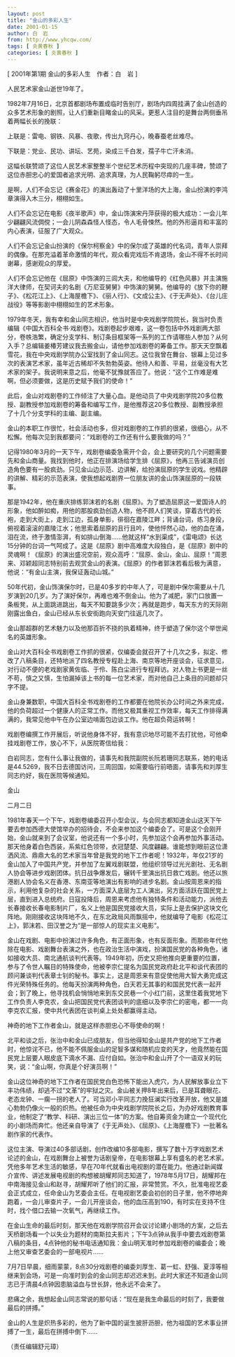 ```yaml
---
layout: post
title: "金山的多彩人生"
date: 2001-01-15
author: 白　岩
from: http://www.yhcqw.com/
tags: [ 炎黄春秋 ]
categories: [ 炎黄春秋 ]
---
```



[ 2001年第1期 金山的多彩人生　作者：白　岩 ]

人民艺术家金山逝世19年了。


1982年7月16日，北京首都剧场布置成临时告别厅，剧场内四周挂满了金山创造的众多艺术形象的剧照，让人们重新目睹金山的风采。更惹人注目的是舞台两侧垂吊着两幅长长的挽联：

上联是：雷电、钢铁、风暴、夜歌，传出九窍丹心，晚春蚕老丝难尽。

下联是：党业、民功、讲坛、艺苑，染成三千白发，孺子牛亡汗未消。

这幅长联赞颂了这位人民艺术家整整半个世纪艺术历程中突现的几座丰碑，赞颂了这位赤胆忠心的爱国者追求光明、追求真理，为人民鞠躬尽瘁的一生。

是啊，人们不会忘记《赛金花》的演出轰动了十里洋场的大上海，金山扮演的李鸿章演得入木三分，栩栩如生。


人们不会忘记在电影《夜半歌声》中，金山饰演宋丹萍获得的极大成功：一会儿年少翩翩风流倜傥；一会儿阴森森怪人怪态，令人毛骨悚然。他的外形逼肖和丰富的内心表演，征服了广大观众。


人们不会忘记金山扮演的《保尔柯察金》中的保尔成了英雄的代名词，青年人崇拜的偶像。在那充溢着革命激情的年代，观众看完戏后不肯退场，金山不得不长时间谢幕，感谢观众的厚爱。


人们不会忘记他在《屈原》中饰演的三闾大夫，和他编导的《红色风暴》并主演施洋大律师，在契诃夫的名剧《万尼亚舅舅》中饰演的舅舅。他编导的《放下你的鞭子》、《松花江上》、《上海屋檐下》、《丽人行》、《文成公主》、《于无声处》、《台儿庄战役》等等影剧中栩栩如生的艺术形象。


1979年冬天，我有幸和金山同志相识，他当时是中央戏剧学院院长，我当时负责编辑《中国大百科全书·戏剧卷》。戏剧卷起步艰难，这一卷包括中外戏剧两大部分，卷帙浩繁，确定分支学科、制订条目框架等一系列的工作请哪些人参加？从何入手？总编辑姜椿芳建议我去搬金山，请他参加戏剧卷的筹备工作。那天天空飘着雪花，我在中央戏剧学院办公室找到了金山同志。这位我曾在舞台、银幕上见过多次的表演艺术家，虽年近古稀却不失勃勃英姿。他待人和善、平易，丝毫没有大艺术家的架子。我说明来意之后，他毫不犹豫就答应了。他说：“这个工作难是难啊，但必须要做，这是历史赋予我们的使命！”


此后，金山对戏剧卷的工作倾注了大量心血。是他动员了中央戏剧学院20多位教授、副教授参加戏剧卷的筹备和编写工作，是他推荐这20多位教授、副教授承担了十几个分支学科的主编、副主编。

金山的本职工作很忙，社会活动也多，但对戏剧卷的工作抓的很紧，很细心，从不松懈。他每次见到我都要问：“戏剧卷的工作还有什么要我做的吗？”


记得1980年3月的一天下午，戏剧卷编委急需开个会，会上要研究的几个问题需要先和金山商量。我找到他时，他正在排演场给学生排《屈原》，他再三告诫演员创造角色要有一股疯劲。只见金山边示范、边讲解，给扮演屈原的学生说戏。他精辟的讲解、精彩的示范表演，使我想起戏剧界一位朋友讲的金山饰演屈原的一段轶事。


那是1942年，他在重庆排练郭沫若的名剧《屈原》。为了塑造屈原这一爱国诗人的形象，他如醉如痴，用他的那股疯劲创造人物，他不顾人们笑谈，穿着古代的长袍，走到大街上，走到江边，孤身单影，徘徊在嘉陵江畔；背诵台词，练习身段，俯视着滚滚的嘉陵江水；他思索着屈原的且行且吟，使他怦然心动，他的血在涌，泪在流，终于激情澎湃，有如排山倒海……他就这样“水到渠成”，《雷电颂》长达15分钟的台词一气呵成了。这是《屈原》剧中高难度大段独白，是《屈原》剧中的灵魂啊！《屈原》的演出盛况空前，观众高呼：“屈原、金山，金山、屈原！”周恩来、邓颖超同志特别前去观赏金山的表演。《屈原》的作者郭沫若看后极为满意，他说：“有金山主演，我保证轰动山城。”


50年代初，金山饰演保尔时，已是40多岁的中年人了，可是剧中保尔需要从十几岁演到20几岁。为了演好保尔，再难也难不倒金山。他为了减肥，家门口放置一条板凳，从上面跳进跳出，每天不知要跳多少次；再就是跑步，每天东方的天际刚刚露出鱼白，金山已经从东长安街跑向天安门往返几次了。

金山那超群的艺术魅力以及他那百折不挠的执着精神，终于塑造了保尔这个举世闻名的英雄形象。


金山对大百科全书戏剧卷工作抓的很紧，仅编委会就召开了十几次之多，拟定、修改了八稿条目，还特地派了四名教授专程赴上海、南京等地开座谈会，征求意见，对行动不便的老戏剧家黄佐临、于伶、陈白尘进行专程拜访。对人物上书更是一丝不苟，慎之又慎，生怕漏掉该上书的每一位艺术家，而对他自己上条目的问题却只字不提。


金山身兼数职，中国大百科全书戏剧卷的工作都要在他院长办公时间之外来完成，他的负荷超过一个健康人的正常工作。而他又极其重视工作效率，每天工作排得满满的，我常见他中午在办公室边啃面包边谈工作。他在超负荷运转啊！

戏剧卷编撰工作开展后，听说他身体不好，我有意识地尽可能不去打扰他，可他牵挂戏剧卷工作，放心不下，从医院寄信给我：


白岩同志，您有什么事让我做的，请事先和我院副院长阮若珊同志联系，她的电话是44.5269，我不日去德国访问，三周回国，如需要临行前晤面，请事先和刘厚生同志约好，我在医院等候通知。

金山

二月二日


1981年春天一个下午，戏剧卷编委召开小型会议，与会同志都知道金山这天下午要去参加西德大使馆举办的招待会，不会来参加这个编委会了。可是这个会刚开始，金山就来到了会议室，他说还有一个多小时，先参加这个会再参加外事活动。那天他身着白色西装，系紫红色领带，衣冠楚楚、风度翩翩。谁能想到眼前这位潇洒风流、鼎鼎大名的艺术家当年曾是我党的地下工作者呢！1932年，年仅21岁的金山加入了中国共产党，并参加了左翼戏剧联盟，他组织领导过光光剧社、无名剧人协会等进步戏剧团体。抗日战争爆发后，辗转千里演出抗日救亡戏剧。他还以旅港剧人协会名义在香港、东南亚等地演出有影响的进步名剧。金山按周恩来的指示，利用他复杂的社会关系，一方面深入底层为工人演出，另方面活跃在国民党上层，直到进入总统府。日寇投降后，周恩来考虑他有独特条件和活动能力，派他去长春接收长春电影制片厂，名义上他是国民党接收大员，实际上是去保护这块文化阵地。刚刚接收这块阵地不久，在东北政局风雨飘摇中，他就编导了电影《松花江上》，郭沫若、田汉誉之为“是一部惊人的现实主义电影”。


金山在戏剧、电影中扮演过许多角色，有正面形象，也有反面形象。而那些年代他除在电影、戏剧舞台表演之外，也在政治生活中演戏，扮演国民党的各种角色，诸如接收大员、南北通航谈判代表等。1949年初，历史又把他推向更重要的位置，参与了令世人瞩目的特殊使命，他被李宗仁提名为国民党政府赴北平和谈代表团的顾问兼谈判代表章士钊的秘书。事实上，这是周恩来有意促使他用大智大勇完成这件光荣特殊任务的。他每天扮演两种角色，白天若无其事的和国民党代表一起开会；到了晚上，他寻找机会悄悄地来到东交民巷一个小红门前，这里住着我党地下工作负责人李克农，金山把国民党代表团谈判的底细以及李宗仁的密电，都一一向李克农汇报，使中共代表团在谈判桌上处处都赢得主动。

神奇的地下工作者金山，就是这样赤胆忠心不辱使命的啊！


北平和谈之后，张治中和金山已成朋友，但当他得知金山是共产党的地下工作者时，他惊诧不已，他不能不佩服金山的足智多谋和随机应变的天才，他竟然能在国民党上层要人眼皮底下滴水不漏、应付自如。张治中和金山开了个一语双关的玩笑，说：“金山啊，你真是个好演员啊！”


金山这位神奇的地下工作者在国民党白色恐怖下能出入虎穴，为人民解放事业立下丰功伟绩，却逃不过“文革”的牢狱之灾。金山被关押8年出来后，已是耳聋眼花、老态龙钟、一瘸一拐的老人了。可当邓小平同志力挽狂澜实行改革开放，他又是雄心勃勃仍像火一般的炽热。他被任命为中央戏剧学院院长之后，为办好戏剧教育事业，他制定了“教学、科研、演出三位一体”的方案。他自筹资金为建立一个现代化的小剧场而奔忙。他还亲自导演了《于无声处》、《屈原》、《上海屋檐下》一批著名剧作家的代表作。


这位主演、导演过40多部话剧，创作改编10多部电影，撰写了数十万字戏剧艺术论述的金山，在戏剧舞台上被誉为话剧皇帝，在电影银幕上享有盛名的老艺术家。凭他多年艺术生活的敏感，早在70年代就看出电视剧的潜在能力。他通过新闻媒介宣传、讲述发展电视剧的构想被胡耀邦同志知道了，1978年5月17日，胡耀邦在中南海接见金山和赵寻，胡耀邦听了他们的汇报，非常赞赏。不久，批准电视艺委会正式成立，任命金山为艺委会主任。在电视剧艺委会初创的日子里，他不停地奔跑着，一会儿审查片子，一会儿开座谈会，他的血压高到190，有时实在支持不住时，找个借口去输一次氧气，再继续工作。


在金山生命的最后时刻，那天他在戏剧学院召开会议讨论建小剧场的方案，之后去天桥剧场看一个以失业为题材的南斯拉夫影片；下午3点钟从我手中要去戏剧卷第八稿的条目，4点钟他的秘书电话通知我：金山明天准时参加戏剧卷的编委会；晚上他又审查艺委会的一部电视片……


7月7日早晨，细雨蒙蒙，8点30分戏剧卷的编委刘厚生、葛一虹、舒强、夏淳等相继来到会场，可是一向准时到会的金山同志却迟迟未到。此时大家还不知道金山同志已于清晨4点钟因患脑溢血与世长辞，他永远不会来了。

悲痛之余，我想起金山同志常说的那句话：“现在是我生命最后的时刻了，我要做最后的拼搏。”

金山的人生是炽热多彩的，他为了新中国的诞生披肝沥胆，他为祖国的艺术事业拼搏了一生，最后在拼搏中倒下……

（责任编辑舒元璋）


